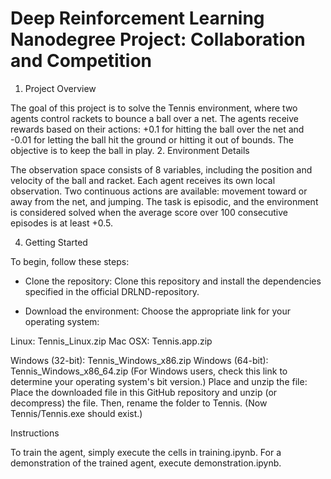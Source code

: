 
# Deep Reinforcement Learning Nanodegree Project: Collaboration and Competition

1. Project Overview

The goal of this project is to solve the Tennis environment, where two agents control rackets to bounce a ball over a net. The agents receive rewards based on their actions: +0.1 for hitting the ball over the net and -0.01 for letting the ball hit the ground or hitting it out of bounds. The objective is to keep the ball in play.
2. Environment Details

The observation space consists of 8 variables, including the position and velocity of the ball and racket. Each agent receives its own local observation. Two continuous actions are available: movement toward or away from the net, and jumping. The task is episodic, and the environment is considered solved when the average score over 100 consecutive episodes is at least +0.5.

4. Getting Started

To begin, follow these steps:

- Clone the repository: Clone this repository and install the dependencies specified in the official DRLND-repository.

- Download the environment: Choose the appropriate link for your operating system:

Linux: Tennis_Linux.zip
Mac OSX: Tennis.app.zip

Windows (32-bit): Tennis_Windows_x86.zip
Windows (64-bit): Tennis_Windows_x86_64.zip (For Windows users, check this link to determine your operating system's bit version.)
Place and unzip the file: Place the downloaded file in this GitHub repository and unzip (or decompress) the file. Then, rename the folder to Tennis. (Now Tennis/Tennis.exe should exist.)


Instructions

To train the agent, simply execute the cells in training.ipynb. For a demonstration of the trained agent, execute demonstration.ipynb.